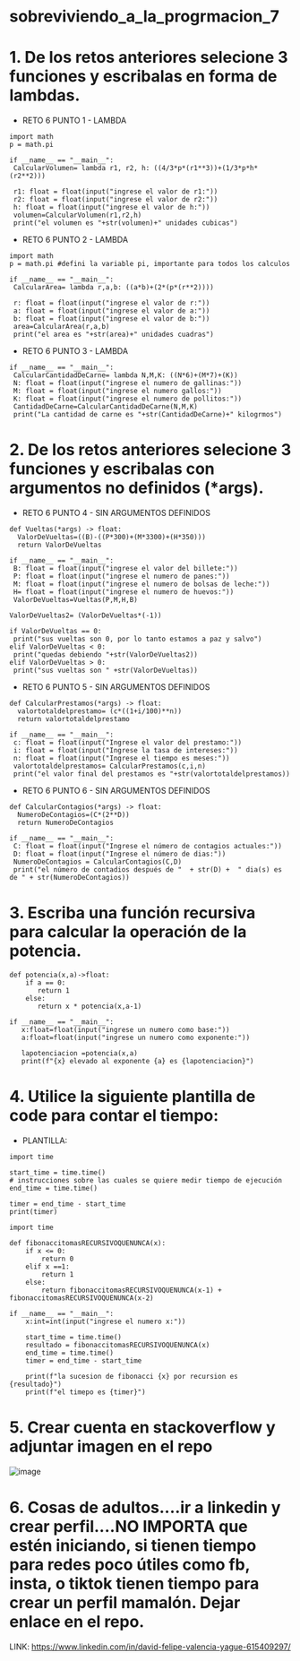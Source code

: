 # sobreviviendo_a_la_progrmacion_7


# 1. De los retos anteriores selecione 3 funciones y escribalas en forma de lambdas.

 - RETO 6 PUNTO 1 - LAMBDA

```pseudocode
import math
p = math.pi 
                            
if __name__ == "__main__":
 CalcularVolumen= lambda r1, r2, h: ((4/3*p*(r1**3))+(1/3*p*h*(r2**2))) 
 
 r1: float = float(input("ingrese el valor de r1:"))
 r2: float = float(input("ingrese el valor de r2:"))
 h: float = float(input("ingrese el valor de h:"))
 volumen=CalcularVolumen(r1,r2,h)
 print("el volumen es "+str(volumen)+" unidades cubicas")

```


 - RETO 6 PUNTO 2 - LAMBDA

```pseudocode
import math
p = math.pi #defini la variable pi, importante para todos los calculos
                            
if __name__ == "__main__":
 CalcularArea= lambda r,a,b: ((a*b)+(2*(p*(r**2))))  
                                    
 r: float = float(input("ingrese el valor de r:"))        
 a: float = float(input("ingrese el valor de a:"))
 b: float = float(input("ingrese el valor de b:"))
 area=CalcularArea(r,a,b)
 print("el area es "+str(area)+" unidades cuadras")

```


 - RETO 6 PUNTO 3 - LAMBDA


```pseudocode
if __name__ == "__main__":
 CalcularCantidadDeCarne= lambda N,M,K: ((N*6)+(M*7)+(K))
 N: float = float(input("ingrese el numero de gallinas:"))
 M: float = float(input("ingrese el numero gallos:"))
 K: float = float(input("ingrese el numero de pollitos:"))
 CantidadDeCarne=CalcularCantidadDeCarne(N,M,K)
 print("La cantidad de carne es "+str(CantidadDeCarne)+" kilogrmos")
```

# 2. De los retos anteriores selecione 3 funciones y escribalas con argumentos no definidos (*args).


 - RETO 6 PUNTO 4 - SIN ARGUMENTOS DEFINIDOS


```pseudocode
def Vueltas(*args) -> float:
  ValorDeVueltas=((B)-((P*300)+(M*3300)+(H*350))) 
  return ValorDeVueltas

if __name__ == "__main__":
 B: float = float(input("ingrese el valor del billete:"))
 P: float = float(input("ingrese el numero de panes:"))
 M: float = float(input("ingrese el numero de bolsas de leche:"))
 H= float = float(input("ingrese el numero de huevos:"))
 ValorDeVueltas=Vueltas(P,M,H,B)

ValorDeVueltas2= (ValorDeVueltas*(-1))

if ValorDeVueltas == 0:
 print("sus vueltas son 0, por lo tanto estamos a paz y salvo")
elif ValorDeVueltas < 0:
 print("quedas debiendo "+str(ValorDeVueltas2))
elif ValorDeVueltas > 0:
 print("sus vueltas son " +str(ValorDeVueltas))

```


 - RETO 6 PUNTO 5 - SIN ARGUMENTOS DEFINIDOS


```pseudocode
def CalcularPrestamos(*args) -> float:
  valortotaldelprestamo= (c*((1+i/100)**n))
  return valortotaldelprestamo

if __name__ == "__main__":
 c: float = float(input("Ingrese el valor del prestamo:"))
 i: float = float(input("Ingrese la tasa de intereses:"))
 n: float = float(input("Ingrese el tiempo es meses:"))
 valortotaldelprestamos= CalcularPrestamos(c,i,n)
 print("el valor final del prestamos es "+str(valortotaldelprestamos))
```


 - RETO 6 PUNTO 6 - SIN ARGUMENTOS DEFINIDOS


```pseudocode
def CalcularContagios(*args) -> float:
  NumeroDeContagios=(C*(2**D))
  return NumeroDeContagios

if __name__ == "__main__":
 C: float = float(input("Ingrese el número de contagios actuales:"))
 D: float = float(input("Ingrese el número de dias:"))
 NumeroDeContagios = CalcularContagios(C,D)
 print("el número de contadios después de "  + str(D) +  " dia(s) es de " + str(NumeroDeContagios))
```


# 3. Escriba una función recursiva para calcular la operación de la potencia.


```pseudocode
def potencia(x,a)->float:
    if a == 0:
       return 1
    else:
       return x * potencia(x,a-1)

if __name__ == "__main__":
   x:float=float(input("ingrese un numero como base:"))
   a:float=float(input("ingrese un numero como exponente:"))
   
   lapotenciacion =potencia(x,a)
   print(f"{x} elevado al exponente {a} es {lapotenciacion}") 
```



# 4. Utilice la siguiente plantilla de code para contar el tiempo:

 - PLANTILLA:


```pseudocode
import time

start_time = time.time()
# instrucciones sobre las cuales se quiere medir tiempo de ejecución
end_time = time.time()

timer = end_time - start_time
print(timer)
```



```pseudocode
import time

def fibonaccitomasRECURSIVOQUENUNCA(x):
    if x <= 0:
        return 0
    elif x ==1:
        return 1
    else:
        return fibonaccitomasRECURSIVOQUENUNCA(x-1) + fibonaccitomasRECURSIVOQUENUNCA(x-2)
    
if __name__ == "__main__":
    x:int=int(input("ingrese el numero x:"))

    start_time = time.time()
    resultado = fibonaccitomasRECURSIVOQUENUNCA(x)
    end_time = time.time()
    timer = end_time - start_time

    print(f"la sucesion de fibonacci {x} por recursion es {resultado}")
    print(f"el timepo es {timer}") 
```


# 5. Crear cuenta en stackoverflow y adjuntar imagen en el repo



   ![image](https://github.com/EmpanadasCONGuaro/sobreviviendo_a_la_progrmacion_7/assets/142174506/fadc3d8f-013f-48da-8139-fdc773fc5a56)



# 6. Cosas de adultos....ir a linkedin y crear perfil....NO IMPORTA que estén iniciando, si tienen tiempo para redes poco útiles como fb, insta, o tiktok tienen tiempo para crear un perfil mamalón. Dejar enlace en el repo.



LINK: https://www.linkedin.com/in/david-felipe-valencia-yague-615409297/
